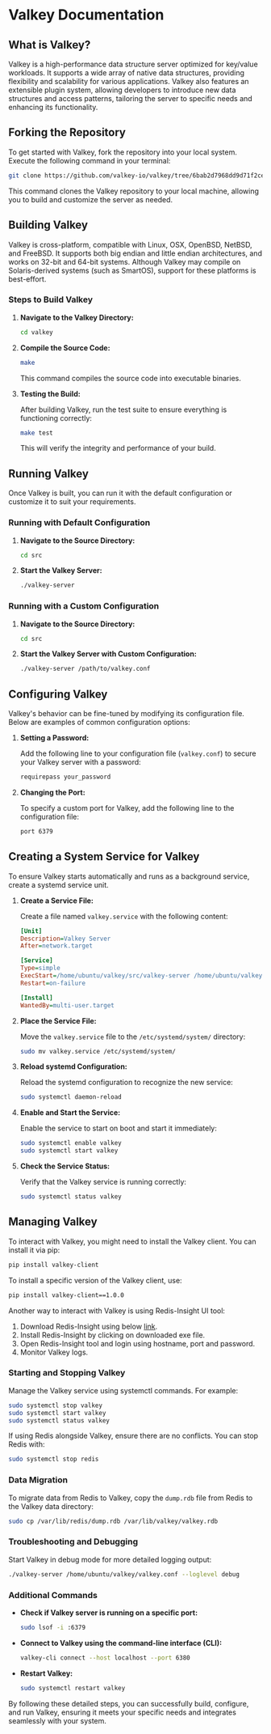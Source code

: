 # Valkey Documentation

## **What is Valkey?**

Valkey is a high-performance data structure server optimized for key/value workloads. It supports a wide array of native data structures, providing flexibility and scalability for various applications. Valkey also features an extensible plugin system, allowing developers to introduce new data structures and access patterns, tailoring the server to specific needs and enhancing its functionality.

## **Forking the Repository**

To get started with Valkey, fork the repository into your local system. Execute the following command in your terminal:

```sh
git clone https://github.com/valkey-io/valkey/tree/6bab2d7968dd9d71f2ce200386ecf4286e333a76
```

This command clones the Valkey repository to your local machine, allowing you to build and customize the server as needed.

## **Building Valkey**

Valkey is cross-platform, compatible with Linux, OSX, OpenBSD, NetBSD, and FreeBSD. It supports both big endian and little endian architectures, and works on 32-bit and 64-bit systems. Although Valkey may compile on Solaris-derived systems (such as SmartOS), support for these platforms is best-effort.

### Steps to Build Valkey

1. **Navigate to the Valkey Directory:**

   ```sh
   cd valkey
   ```
2. **Compile the Source Code:**

   ```sh
   make
   ```

   This command compiles the source code into executable binaries.
3. **Testing the Build:**

   After building Valkey, run the test suite to ensure everything is functioning correctly:

   ```sh
   make test
   ```

   This will verify the integrity and performance of your build.

## **Running Valkey**

Once Valkey is built, you can run it with the default configuration or customize it to suit your requirements.

### Running with Default Configuration

1. **Navigate to the Source Directory:**

   ```sh
   cd src
   ```
2. **Start the Valkey Server:**

   ```sh
   ./valkey-server
   ```

### Running with a Custom Configuration

1. **Navigate to the Source Directory:**

   ```sh
   cd src
   ```
2. **Start the Valkey Server with Custom Configuration:**

   ```sh
   ./valkey-server /path/to/valkey.conf
   ```

## **Configuring Valkey**

Valkey's behavior can be fine-tuned by modifying its configuration file. Below are examples of common configuration options:

1. **Setting a Password:**

   Add the following line to your configuration file (`valkey.conf`) to secure your Valkey server with a password:

   ```sh
   requirepass your_password
   ```
2. **Changing the Port:**

   To specify a custom port for Valkey, add the following line to the configuration file:

   ```sh
   port 6379
   ```

## **Creating a System Service for Valkey**

To ensure Valkey starts automatically and runs as a background service, create a systemd service unit.

1. **Create a Service File:**

   Create a file named `valkey.service` with the following content:

   ```ini
   [Unit]
   Description=Valkey Server
   After=network.target

   [Service]
   Type=simple
   ExecStart=/home/ubuntu/valkey/src/valkey-server /home/ubuntu/valkey/valkey.conf
   Restart=on-failure

   [Install]
   WantedBy=multi-user.target
   ```
2. **Place the Service File:**

   Move the `valkey.service` file to the `/etc/systemd/system/` directory:

   ```sh
   sudo mv valkey.service /etc/systemd/system/
   ```
3. **Reload systemd Configuration:**

   Reload the systemd configuration to recognize the new service:

   ```sh
   sudo systemctl daemon-reload
   ```
4. **Enable and Start the Service:**

   Enable the service to start on boot and start it immediately:

   ```sh
   sudo systemctl enable valkey
   sudo systemctl start valkey
   ```
5. **Check the Service Status:**

   Verify that the Valkey service is running correctly:

   ```sh
   sudo systemctl status valkey
   ```

## **Managing Valkey**

To interact with Valkey, you might need to install the Valkey client. You can install it via pip:

```bash
pip install valkey-client
```

To install a specific version of the Valkey client, use:

```bash
pip install valkey-client==1.0.0
```

Another way to interact with Valkey is using Redis-Insight UI tool:

1. Download Redis-Insight using below [link](https://redis.io/insight/).
2. Install Redis-Insight by clicking on downloaded exe file.
3. Open Redis-Insight tool and login using hostname, port and password.
4. Monitor Valkey logs.

### Starting and Stopping Valkey

Manage the Valkey service using systemctl commands. For example:

```bash
sudo systemctl stop valkey
sudo systemctl start valkey
sudo systemctl status valkey
```

If using Redis alongside Valkey, ensure there are no conflicts. You can stop Redis with:

```bash
sudo systemctl stop redis
```

### Data Migration

To migrate data from Redis to Valkey, copy the `dump.rdb` file from Redis to the Valkey data directory:

```bash
sudo cp /var/lib/redis/dump.rdb /var/lib/valkey/valkey.rdb
```

### Troubleshooting and Debugging

Start Valkey in debug mode for more detailed logging output:

```bash
./valkey-server /home/ubuntu/valkey/valkey.conf --loglevel debug
```

### Additional Commands

- **Check if Valkey server is running on a specific port:**

  ```bash
  sudo lsof -i :6379
  ```
- **Connect to Valkey using the command-line interface (CLI):**

  ```bash
  valkey-cli connect --host localhost --port 6380
  ```
- **Restart Valkey:**

  ```bash
  sudo systemctl restart valkey
  ```

By following these detailed steps, you can successfully build, configure, and run Valkey, ensuring it meets your specific needs and integrates seamlessly with your system.
